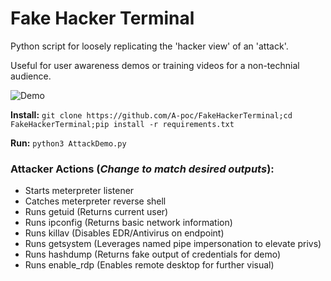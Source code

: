 # Fake Hacker Terminal
Python script for loosely replicating the 'hacker view' of an 'attack'. 

Useful for user awareness demos or training videos for a non-technial audience.

![Demo](https://user-images.githubusercontent.com/100603074/193573191-57d38872-e0d7-47ab-b55d-fab214eb9059.gif)

**Install:** `git clone https://github.com/A-poc/FakeHackerTerminal;cd FakeHackerTerminal;pip install -r requirements.txt`

**Run:** `python3 AttackDemo.py`

### Attacker Actions (*Change to match desired outputs*):
  - Starts meterpreter listener
  - Catches meterpreter reverse shell
  - Runs getuid (Returns current user)
  - Runs ipconfig (Returns basic network information)
  - Runs killav (Disables EDR/Antivirus on endpoint)
  - Runs getsystem (Leverages named pipe impersonation to elevate privs)
  - Runs hashdump (Returns fake output of credentials for demo)
  - Runs enable_rdp (Enables remote desktop for further visual)
